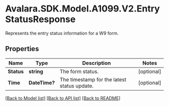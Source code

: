 # Avalara.SDK.Model.A1099.V2.EntryStatusResponse
Represents the entry status information for a W9 form.

## Properties

Name | Type | Description | Notes
------------ | ------------- | ------------- | -------------
**Status** | **string** | The form status. | [optional] 
**Time** | **DateTime?** | The timestamp for the latest status update. | [optional] 

[[Back to Model list]](../../../README.md#documentation-for-models) [[Back to API list]](../../../README.md#documentation-for-api-endpoints) [[Back to README]](../../../README.md)

